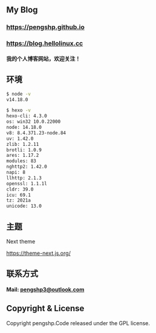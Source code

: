 ## My Blog
### <https://pengshp.github.io>
### <https://blog.hellolinux.cc>
#### 我的个人博客网站，欢迎关注！

## 环境
```sh
$ node -v
v14.18.0

$ hexo -v
hexo-cli: 4.3.0
os: win32 10.0.22000
node: 14.18.0
v8: 8.4.371.23-node.84
uv: 1.42.0
zlib: 1.2.11
brotli: 1.0.9
ares: 1.17.2
modules: 83
nghttp2: 1.42.0
napi: 8
llhttp: 2.1.3
openssl: 1.1.1l
cldr: 39.0
icu: 69.1
tz: 2021a
unicode: 13.0
```
## 主题
Next theme

<https://theme-next.js.org/>

## 联系方式
#### Mail: pengshp3@outlook.com

## Copyright & License
Copyright pengshp.Code released under the GPL license.
